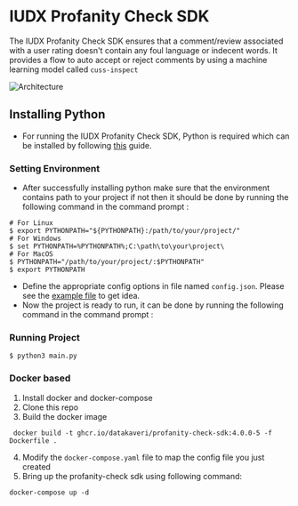 # IUDX Profanity Check SDK

The IUDX Profanity Check SDK ensures that a comment/review associated with a user rating doesn't contain any foul language or indecent words.
It provides a flow to auto accept or reject comments by using a machine learning model called `cuss-inspect`

![Architecture](../../../docs/sdk-architecture.png)

## Installing Python
* For running the IUDX Profanity Check SDK, Python is required which can be installed by following [this](https://cloud.google.com/python/docs/setup#installing_python) guide.

### Setting Environment
* After successfully installing python make sure that the environment contains path to your project if not then it should be done by running the following command in the command prompt :
 ```commandline
# For Linux
$ export PYTHONPATH="${PYTHONPATH}:/path/to/your/project/"
# For Windows
$ set PYTHONPATH=%PYTHONPATH%;C:\path\to\your\project\
# For MacOS
$ PYTHONPATH="/path/to/your/project/:$PYTHONPATH"
$ export PYTHONPATH
```
* Define the appropriate config options in file named ``config.json``. Please see the 
  [example file](example-config.json) to get idea.
* Now the project is ready to run, it can be done by running the following command in the command prompt :

### Running Project
```commandline
$ python3 main.py
```

### Docker based
1. Install docker and docker-compose
2. Clone this repo
3. Build the docker image
```
 docker build -t ghcr.io/datakaveri/profanity-check-sdk:4.0.0-5 -f Dockerfile .
```
4. Modify the `docker-compose.yaml` file to map the config file you just created
5. Bring up the profanity-check sdk using following command:
```
docker-compose up -d 
```

